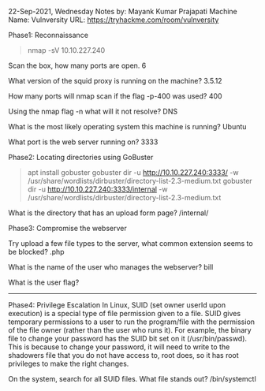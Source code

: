 22-Sep-2021, Wednesday
Notes by: Mayank Kumar Prajapati
Machine Name: Vulnversity
URL: https://tryhackme.com/room/vulnversity


Phase1: Reconnaissance
> nmap -sV 10.10.227.240

Scan the box, how many ports are open. 
6

What version of the squid proxy is running on the machine?
3.5.12

How many ports will nmap scan if the flag -p-400 was used?
400

Using the nmap flag -n what will it not resolve?
DNS

What is the most likely operating system this machine is running?
Ubuntu

What port is the web server running on?
3333

Phase2:  Locating directories using GoBuster
> apt install gobuster
> gobuster dir -u http://10.10.227.240:3333/ -w /usr/share/wordlists/dirbuster/directory-list-2.3-medium.txt
> gobuster dir -u http://10.10.227.240:3333/internal -w /usr/share/wordlists/dirbuster/directory-list-2.3-medium.txt

What is the directory that has an upload form page?
/internal/

Phase3: Compromise the webserver

Try upload a few file types to the server, what common extension seems to be blocked?
.php


What is the name of the user who manages the webserver?
bill

What is the user flag?
****************


Phase4: Privilege Escalation
In Linux, SUID (set owner userId upon execution) is a special type of file permission given to a file. 
SUID gives temporary permissions to a user to run the program/file with the permission of the file owner (rather than the user who runs it).
For example, the binary file to change your password has the SUID bit set on it (/usr/bin/passwd).
This is because to change your password, it will need to write to the shadowers file that you do not have access to, root does, so it has root privileges to make the right changes.

On the system, search for all SUID files. What file stands out?
/bin/systemctl
